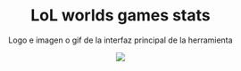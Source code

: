 <h1 align="center"> LoL worlds games stats</h1>
<p align="center"> Logo e imagen o gif de la interfaz principal de la herramienta</p>
<p align="center"><img src="https://static1-us.millenium.gg/tags/0/30/@/30-esport-lol-928x0-1.png"/></p> 

